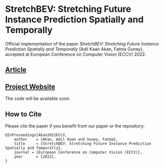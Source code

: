 # StretchBEV: Stretching Future Instance Prediction Spatially and Temporally

Official implementation of the paper *StretchBEV: Stretching Future Instance Prediction Spatially and Temporally* (Adil Kaan Akan, Fatma Guney), accepted at European Conference on Computer Vision (ECCV) 2022.


## [Article](https://arxiv.org/abs/2207.00255)


## [Project Website](https://kuis-ai.github.io/stretchbev/)


The code will be available soon.



## How to Cite

Please cite the paper if you benefit from our paper or the repository:

```
@InProceedings{Akan2022ECCV,
    author    = {Akan, Adil Kaan and Guney, Fatma},
    title     = {StretchBEV: Stretching Future Instance Prediction Spatially and Temporally},
    journal = {European Conference on Computer Vision (ECCV)},
    year      = {2022},
}
```

